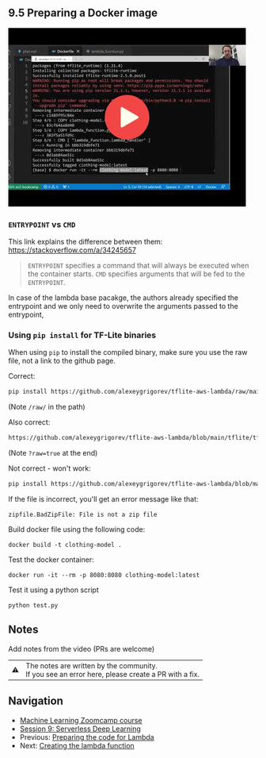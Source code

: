 ## 9.5 Preparing a Docker image

<a href="https://www.youtube.com/watch?v=y4_YQjfOsDo&list=PL3MmuxUbc_hIhxl5Ji8t4O6lPAOpHaCLR"><img src="images/thumbnail-9-05.jpg"></a>


### `ENTRYPOINT` vs `CMD` 

This link explains the difference between them: https://stackoverflow.com/a/34245657

> `ENTRYPOINT` specifies a command that will always be executed when the container starts.
> `CMD` specifies arguments that will be fed to the `ENTRYPOINT`.

In case of the lambda base pacakge, the authors already specified the entrypoint and
we only need to overwrite the arguments passed to the entrypoint,


### Using `pip install` for TF-Lite binaries

When using `pip` to install the compiled binary, make sure you use the raw file, not a link to the github page.

Correct:

```bash
pip install https://github.com/alexeygrigorev/tflite-aws-lambda/raw/main/tflite/tflite_runtime-2.7.0-cp38-cp38-linux_x86_64.whl
```

(Note `/raw/` in the path)

Also correct:

```bash
https://github.com/alexeygrigorev/tflite-aws-lambda/blob/main/tflite/tflite_runtime-2.7.0-cp38-cp38-linux_x86_64.whl?raw=true
```

(Note `?raw=true` at the end)

Not correct - won't work:

```bash
pip install https://github.com/alexeygrigorev/tflite-aws-lambda/blob/main/tflite/tflite_runtime-2.7.0-cp38-cp38-linux_x86_64.whl
```

If the file is incorrect, you'll get an error message like that: 

```
zipfile.BadZipFile: File is not a zip file
```
Build docker file using the following code:
   
```
docker build -t clothing-model .
```
Test the docker container:
```
docker run -it --rm -p 8080:8080 clothing-model:latest 
```
Test it using a python script
```
python test.py
```

## Notes

Add notes from the video (PRs are welcome)


<table>
   <tr>
      <td>⚠️</td>
      <td>
         The notes are written by the community. <br>
         If you see an error here, please create a PR with a fix.
      </td>
   </tr>
</table>


## Navigation

* [Machine Learning Zoomcamp course](../)
* [Session 9: Serverless Deep Learning](./)
* Previous: [Preparing the code for Lambda](04-preparing-code.md)
* Next: [Creating the lambda function](06-creating-lambda.md)
